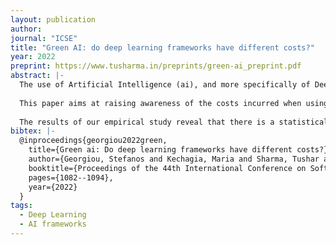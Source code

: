 ```yaml
---
layout: publication
author: 
journal: "ICSE"
title: "Green AI: do deep learning frameworks have different costs?"
year: 2022
preprint: https://www.tusharma.in/preprints/green-ai_preprint.pdf
abstract: |-
  The use of Artificial Intelligence (ai), and more specifically of Deep Learning (dl), in modern software systems, is nowadays widespread and continues to grow. At the same time, its usage is energy demanding and contributes to the increased CO2 emissions, and has a great financial cost as well. Even though there are many studies that examine the capabilities of dl, only a few focus on its green aspects, such as energy consumption.
  
  This paper aims at raising awareness of the costs incurred when using different dl frameworks. To this end, we perform a thorough empirical study to measure and compare the energy consumption and run-time performance of six different dl models written in the two most popular dl frameworks, namely PyTorch and TensorFlow. We use a well-known benchmark of dl models, DeepLearningExamples, created by nvidia, to compare both the training and inference costs of dl. Finally, we manually investigate the functions of these frameworks that took most of the time to execute in our experiments.
  
  The results of our empirical study reveal that there is a statistically significant difference between the cost incurred by the two dl frameworks in 94% of the cases studied. While TensorFlow achieves significantly better energy and run-time performance than PyTorch, and with large effect sizes in 100% of the cases for the training phase, PyTorch instead exhibits significantly better energy and run-time performance than TensorFlow in the inference phase for 66% of the cases, always, with large effect sizes. Such a large difference in performance costs does not, however, seem to affect the accuracy of the models produced, as both frameworks achieve comparable scores under the same configurations. Our manual analysis, of the documentation and source code of the functions examined, reveals that such a difference in performance costs is under-documented, in these frameworks. This suggests that developers need to improve the documentation of their dl frameworks, the source code of the functions used in these frameworks, as well as to enhance existing dl algorithms.
bibtex: |-
  @inproceedings{georgiou2022green,
    title={Green ai: Do deep learning frameworks have different costs?},
    author={Georgiou, Stefanos and Kechagia, Maria and Sharma, Tushar and Sarro, Federica and Zou, Ying},
    booktitle={Proceedings of the 44th International Conference on Software Engineering},
    pages={1082--1094},
    year={2022}
  }
tags:
  - Deep Learning
  - AI frameworks
---
```

